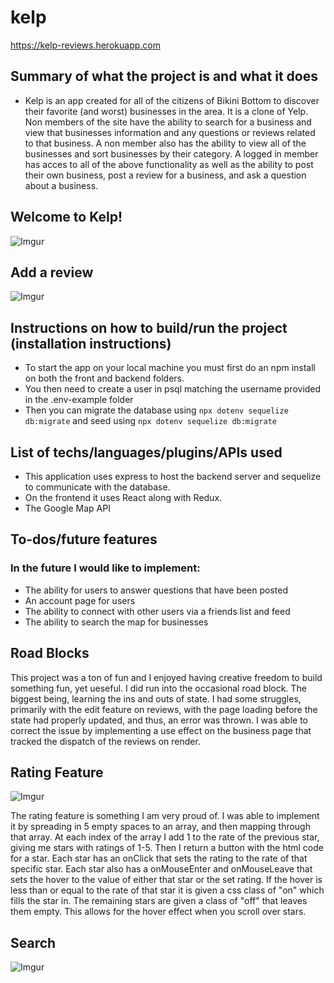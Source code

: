 # kelp
https://kelp-reviews.herokuapp.com

## Summary of what the project is and what it does
* Kelp is an app created for all of the citizens of Bikini Bottom to discover their favorite
(and worst) businesses in the area. It is a clone of Yelp. Non members of the site have the ability to
search for a business and view that businesses information and any questions or reviews related to that business.
A non member also has the ability to view all of the businesses and sort businesses by their category.
A logged in member has acces to all of the above functionality as well as the ability to post their own business, post a review for a business,
and ask a question about a business.

## Welcome to Kelp!
![Imgur](https://media.giphy.com/media/SCFyCn49F8VPGnQUPQ/giphy.gif)


## Add a review
![Imgur](https://media.giphy.com/media/mfawppMU6BLyf4MdlL/giphy.gif)


## Instructions on how to build/run the project (installation instructions)
* To start the app on your local machine you must first do an npm install on both the front and backend folders.
* You then need to create a user in psql matching the username provided in the .env-example folder
* Then you can migrate the database using ```npx dotenv sequelize db:migrate``` and seed
using ```npx dotenv sequelize db:migrate```

## List of techs/languages/plugins/APIs used
* This application uses express to host the backend server and sequelize to communicate with the database.
* On the frontend it uses React along with Redux.
* The Google Map API

## To-dos/future features
### In the future I would like to implement: 
* The ability for users to answer questions that have been posted
* An account page for users
* The ability to connect with other users via a friends list and feed
* The ability to search the map for businesses

## Road Blocks
This project was a ton of fun and I enjoyed having creative freedom to build something fun, yet ueseful. I did run into the occasional road block. The biggest being, learning the ins and outs of state. I had some struggles, primarily with the edit feature on reviews, with the page loading before the state had properly updated, and thus, an error was thrown. I was able to correct the issue by implementing a use effect on the business page that tracked the dispatch of the reviews on render.

## Rating Feature
![Imgur](https://media.giphy.com/media/ikRoUwQnGZ1QlVpoQE/giphy.gif)

The rating feature is something I am very proud of. I was able to implement it by spreading in 5 empty spaces to an array, and then mapping through that array. At each index of the array I add 1 to the rate of the previous star, giving me stars with ratings of 1-5. Then I return a button with the html code for a star. Each star has an onClick that sets the rating to the rate of that specific star. Each star also has a onMouseEnter and onMouseLeave that sets the hover to the value of either that star or the set rating. If the hover is less than or equal to the rate of that star it is given a css class of "on" which fills the star in. The remaining stars are given a class of "off" that leaves them empty. This allows for the hover effect when you scroll over stars.

## Search
![Imgur](https://media.giphy.com/media/rnyUZagTGCKrZ59Uh2/giphy.gif)


